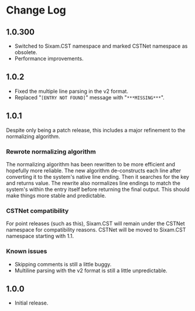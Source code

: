 # Change Log

## 1.0.300

- Switched to Sixam.CST namespace and marked CSTNet namespace as obsolete.
- Performance improvements.

## 1.0.2

- Fixed the multiple line parsing in the v2 format.
- Replaced "``[ENTRY NOT FOUND]``" message with "``***MISSING***``".

## 1.0.1

Despite only being a patch release, this includes a major refinement to the normalizing algorithm.

### Rewrote normalizing algorithm

The normalizing algorithm has been rewritten to be more efficient and hopefully more reliable. The new algorithm de-constructs each line after converting it to the system's native line ending. Then it searches for the key and returns value. The rewrite also normalizes line endings to match the system's within the entry itself before returning the final output. This should make things more stable and predictable.

### CSTNet compatibility

For point releases (such as this), Sixam.CST will remain under the CSTNet namespace for compatibility reasons. CSTNet will be moved to Sixam.CST namespace starting with 1.1.

### Known issues

- Skipping comments is still a little buggy.
- Multiline parsing with the v2 format is still a little unpredictable.

## 1.0.0

- Initial release.